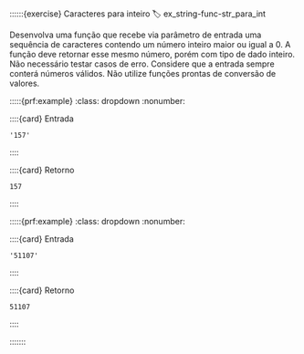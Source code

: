 ::::::{exercise} Caracteres para inteiro
:label: ex_string-func-str_para_int

Desenvolva uma função que recebe via parâmetro de entrada uma sequência de caracteres contendo um número inteiro maior ou igual a 0. A função deve retornar esse mesmo número, porém com tipo de dado inteiro. Não necessário testar casos de erro. Considere que a entrada sempre conterá números válidos. Não utilize funções prontas de conversão de valores.

:::::{prf:example}
:class: dropdown
:nonumber:

::::{card} Entrada
```
'157'
```
::::

::::{card} Retorno
```
157
```
::::

:::::{prf:example}
:class: dropdown
:nonumber:

::::{card} Entrada
```
'51107'
```
::::

::::{card} Retorno
```
51107
```
::::

:::::::